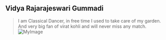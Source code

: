 ## Vidya Rajarajeswari Gummadi

>I am Classical Dancer, in free time I used to take care of my garden.
And very big fan of virat kohli and will never miss any match.
![MyImage](C:\Users\s554047\Documents\GitHub\assignment2-Gummadi)